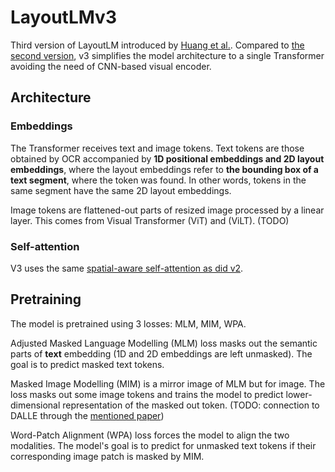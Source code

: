 # LayoutLMv3

Third version of LayoutLM introduced by [Huang et
al.](https://arxiv.org/abs/2204.08387). Compared to [the second
version](./layoutlm_v2.md), v3 simplifies the model architecture to a single
Transformer avoiding the need of CNN-based visual encoder.

## Architecture

### Embeddings

The Transformer receives text and image tokens. Text tokens are those obtained
by OCR accompanied by **1D positional embeddings and 2D layout embeddings**,
where the layout embeddings refer to **the bounding box of a text segment**, where
the token was found. In other words, tokens in the same segment have the same 2D
layout embeddings.

Image tokens are flattened-out parts of resized image processed by a linear
layer. This comes from Visual Transformer (ViT) and (ViLT). (TODO)

### Self-attention

V3 uses the same [spatial-aware self-attention as did
v2](./layoutlm_v2.md#self-attention).

## Pretraining

The model is pretrained using 3 losses: MLM, MIM, WPA.

Adjusted Masked Language Modelling (MLM) loss masks out the semantic parts of
**text** embedding (1D and 2D embeddings are left unmasked). The goal is to predict
masked text tokens.

Masked Image Modelling (MIM) is a mirror image of MLM but for image. The loss
masks out some image tokens and trains the model to predict lower-dimensional
representation of the masked out token. (TODO: connection to DALLE through the
[mentioned
paper](https://proceedings.mlr.press/v139/ramesh21a.html?ref=journey-matters))

Word-Patch Alignment (WPA) loss forces the model to align the two modalities.
The model's goal is to predict for unmasked text tokens if their corresponding
image patch is masked by MIM.

